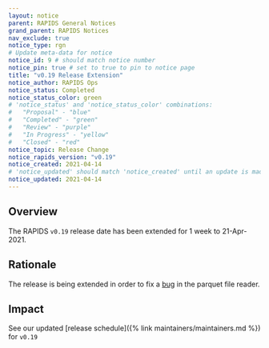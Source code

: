 ```yaml
---
layout: notice
parent: RAPIDS General Notices
grand_parent: RAPIDS Notices
nav_exclude: true
notice_type: rgn
# Update meta-data for notice
notice_id: 9 # should match notice number
notice_pin: true # set to true to pin to notice page
title: "v0.19 Release Extension"
notice_author: RAPIDS Ops
notice_status: Completed
notice_status_color: green
# 'notice_status' and 'notice_status_color' combinations:
#   "Proposal" - "blue"
#   "Completed" - "green"
#   "Review" - "purple"
#   "In Progress" - "yellow"
#   "Closed" - "red"
notice_topic: Release Change
notice_rapids_version: "v0.19"
notice_created: 2021-04-14
# 'notice_updated' should match 'notice_created' until an update is made
notice_updated: 2021-04-14
---
```


## Overview

The RAPIDS `v0.19` release date has been extended for 1 week to 21-Apr-2021.

## Rationale

The release is being extended in order to fix a [bug](https://github.com/rapidsai/cudf/issues/7114) in the parquet file reader.

## Impact

See our updated [release schedule]({% link maintainers/maintainers.md %}) for `v0.19`
